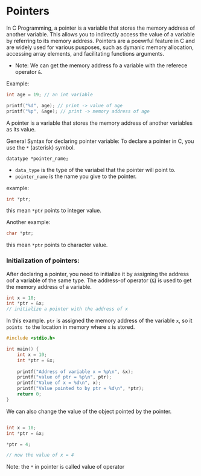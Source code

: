 # Pointers 
In C Programming, a pointer is a variable that stores the memory address of another variable. This allows you to indirectly access the value of a variable by referring to its memory address. Pointers are a poewrful feature in C and are widely used for various pusposes, such as dymanic memory allocation, accessing array elements, and facilitating functions arguments. 

- Note: We can get the memory address fo a variable with the referece operator `&`.

Example: 
```c
int age = 19; // an int variable

printf("%d", age); // print -> value of age
printf("%p", &age); // print -> memory address of age 

```

A pointer is a variable that stores the memory address of another variables as its value. 


General Syntax for declaring pointer variable: 
To declare a pointer in C, you use the `*` (asterisk) symbol.
```
datatype *pointer_name;
```

 - `data_type` is the type of the variabel that the pointer will point to. 
 - `pointer_name` is the name you give to the pointer. 

 example: 
 ```c
 int *ptr;
 ```
 this mean `*ptr` points to integer value. 

 Another example: 
 ```c
 char *ptr;
 ```
 this mean `*ptr` points to character value. 


 ### Initialization of pointers: 
 After declaring a pointer, you need to initialize it by assigning the address oof a variable of the same type. The address-of operator (`&`) is used to get the memory address of a variable. 

 ```c
 int x = 10; 
 int *ptr = &x; 
 // initialize a pointer with the address of x
 ```
In this example. `ptr` is assigned the memory address of the variable `x`, so it `points to` the location in memory where `x` is stored. 


```c
#include <stdio.h>

int main() {
    int x = 10;
    int *ptr = &x;
     
    printf("Address of variable x = %p\n", &x);
    printf("value of ptr = %p\n", ptr);
    printf("Value of x = %d\n", x);
    printf("Value pointed to by ptr = %d\n", *ptr);
    return 0;
}
```

We can also change the value of the object pointed by the pointer. 

```c

int x = 10;
int *ptr = &x;

*ptr = 4;

// now the value of x = 4

```

Note: the `*` in pointer is called value of operator

